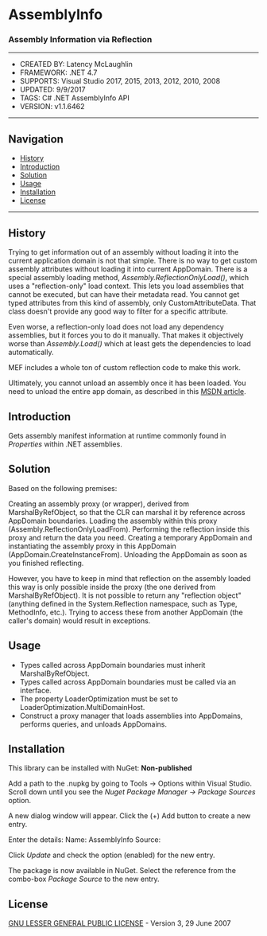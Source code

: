 # AssemblyInfo

### Assembly Information via Reflection

---

* CREATED BY: Latency McLaughlin
* FRAMEWORK:  .NET 4.7
* SUPPORTS:   Visual Studio 2017, 2015, 2013, 2012, 2010, 2008
* UPDATED:    9/9/2017
* TAGS:       C# .NET AssemblyInfo API
* VERSION:    v1.1.6462

<hr>

## Navigation
* <a href="#history">History</a>
* <a href="#introduction">Introduction</a>
* <a href="#solution">Solution</a>
* <a href="#usage">Usage</a>
* <a href="#installation">Installation</a>
* <a href="#license">License</a>

<hr>

<h2><a name=history">History</a></h2>

Trying to get information out of an assembly without loading it into the current application domain is not that simple.
There is no way to get custom assembly attributes without loading it into current AppDomain.
There is a special assembly loading method, <i>Assembly.ReflectionOnlyLoad()</i>, which uses a "reflection-only" load context.
This lets you load assemblies that cannot be executed, but can have their metadata read.
You cannot get typed attributes from this kind of assembly, only CustomAttributeData.
That class doesn't provide any good way to filter for a specific attribute.

Even worse, a reflection-only load does not load any dependency assemblies, but it forces you to do it manually.
That makes it objectively worse than <i>Assembly.Load()</i> which at least gets the dependencies to load automatically.

MEF includes a whole ton of custom reflection code to make this work.

Ultimately, you cannot unload an assembly once it has been loaded.
You need to unload the entire app domain, as described in this [MSDN article].

<h2><a name="introduction">Introduction</a></h2>

Gets assembly manifest information at runtime commonly found in *Properties* within .NET assemblies.

<h2><a name="solution">Solution</a></h2>

Based on the following premises:

Creating an assembly proxy (or wrapper), derived from MarshalByRefObject, so that the CLR can marshal it by reference across AppDomain boundaries.
Loading the assembly within this proxy (Assembly.ReflectionOnlyLoadFrom).
Performing the reflection inside this proxy and return the data you need.
Creating a temporary AppDomain and instantiating the assembly proxy in this AppDomain (AppDomain.CreateInstanceFrom).
Unloading the AppDomain as soon as you finished reflecting.

However, you have to keep in mind that reflection on the assembly loaded this way is only possible inside the proxy (the one derived from MarshalByRefObject).
It is not possible to return any "reflection object" (anything defined in the System.Reflection namespace, such as Type, MethodInfo, etc.).
Trying to access these from another AppDomain (the caller's domain) would result in exceptions.

<h2><a name="usage">Usage</a></h2>

- Types called across AppDomain boundaries must inherit MarshalByRefObject.
- Types called across AppDomain boundaries must be called via an interface.
- The property LoaderOptimization must be set to LoaderOptimization.MultiDomainHost.
- Construct a proxy manager that loads assemblies into AppDomains, performs queries, and unloads AppDomains.

<h2><a name="installation">Installation</a></h2>

This library can be installed with NuGet:  **Non-published**

Add a path to the .nupkg by going to Tools -> Options within Visual Studio.
Scroll down until you see the *Nuget Package Manager -> Package Sources* option.

A new dialog window will appear.
Click the (+) Add button to create a new entry.

Enter the details:
Name:    AssemblyInfo
Source:  <path to directory>

Click *Update* and check the option (enabled) for the new entry.

The package is now available in NuGet.
Select the reference from the combo-box *Package Source* to the new entry.

<h2><a name="license">License</a></h2>

[GNU LESSER GENERAL PUBLIC LICENSE] - Version 3, 29 June 2007


[//]: # (These are reference links used in the body of this note and get stripped out when the markdown processor does its job.)

   [GNU LESSER GENERAL PUBLIC LICENSE]: <http://www.gnu.org/licenses/lgpl-3.0.en.html>
   [MSDN article]: <https://msdn.microsoft.com/en-us/library/c5b8a8f9(v=vs.100).aspx>

